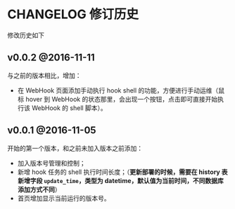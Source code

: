 # CHANGELOG 修订历史

修改历史如下


## v0.0.2 @2016-11-11

与之前的版本相比，增加：

 - 在 WebHook 页面添加手动执行 hook shell 的功能，方便进行手动运维（鼠标 hover 到 WebHook 的状态那里，会出现一个按钮，点击即可直接开始执行该 WebHook 的 shell 脚本）。


## v0.0.1 @2016-11-05

开始的第一个版本，和之前未加入版本之前添加：

 - 加入版本号管理和控制；
 - 新增 hook 任务的 shell 执行时间长度；（**更新部署的时候，需要在 history 表新增字段 `update_time`，类型为 datetime，默认值为当前时间，不同数据库添加方式不同**）
 - 首页增加显示当前运行的版本号。
